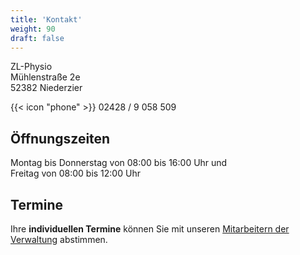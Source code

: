 ```yaml
---
title: 'Kontakt'
weight: 90
draft: false
---
```


ZL-Physio\
Mühlenstraße 2e\
52382 Niederzier

{{< icon "phone" >}} 02428 / 9 058 509

## Öffnungszeiten

Montag bis Donnerstag von 08:00 bis 16:00 Uhr und\
Freitag von 08:00 bis 12:00 Uhr

## Termine

Ihre **individuellen Termine** können Sie mit unseren [Mitarbeitern der Verwaltung](/zlp2/team/#verwaltung) abstimmen.
